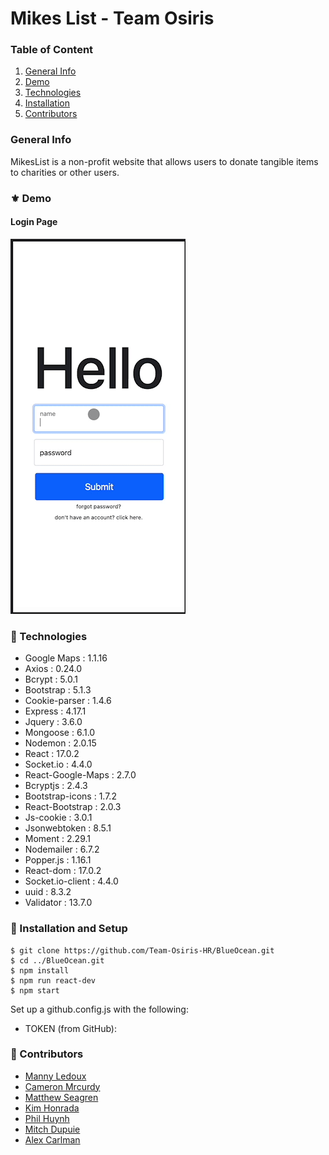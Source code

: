 # Mikes List - Team Osiris

### Table of Content

1. [General Info](#🌴-General-Info)
2. [Demo](#⚜️-Demo)
3. [Technologies](#🧪-Technologies)
4. [Installation](#🚀-Installation)
5. [Contributors](#🤝-Contributors)

### General Info

MikesList is a non-profit website that allows users to donate tangible items to charities or other users.

### ⚜️ Demo

#### Login Page

![](/readMeStuff/LoginPage.gif)

### 🧪 Technologies

- Google Maps : 1.1.16
- Axios : 0.24.0
- Bcrypt : 5.0.1
- Bootstrap : 5.1.3
- Cookie-parser : 1.4.6
- Express : 4.17.1
- Jquery : 3.6.0
- Mongoose : 6.1.0
- Nodemon : 2.0.15
- React : 17.0.2
- Socket.io : 4.4.0
- React-Google-Maps : 2.7.0
- Bcryptjs : 2.4.3
- Bootstrap-icons : 1.7.2
- React-Bootstrap : 2.0.3
- Js-cookie : 3.0.1
- Jsonwebtoken : 8.5.1
- Moment : 2.29.1
- Nodemailer : 6.7.2
- Popper.js : 1.16.1
- React-dom : 17.0.2
- Socket.io-client : 4.4.0
- uuid : 8.3.2
- Validator : 13.7.0

### 🚀 Installation and Setup

```
$ git clone https://github.com/Team-Osiris-HR/BlueOcean.git
$ cd ../BlueOcean.git
$ npm install
$ npm run react-dev
$ npm start
```

Set up a github.config.js with the following:

- TOKEN (from GitHub):

### 🤝 Contributors

- [Manny Ledoux]()
- [Cameron Mrcurdy](https://www.linkedin.com/in/cmccurd/)
- [Matthew Seagren](https://www.linkedin.com/in/matthew-seagren/)
- [Kim Honrada](https://www.linkedin.com/in/kimhonrada21/)
- [Phil Huynh]()
- [Mitch Dupuie]()
- [Alex Carlman]()
